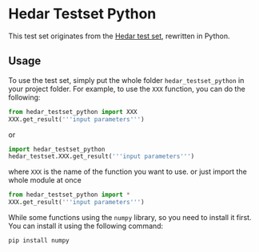 # Hedar Testset Python
This test set originates from the [Hedar test set](http://www-optima.amp.i.kyoto-u.ac.jp/member/student/hedar/Hedar_files/TestGO.htm), rewritten in Python.

## Usage
To use the test set, simply put the whole folder `hedar_testset_python` in your project folder. For example, to use the `XXX` function, you can do the following:
```python
from hedar_testset_python import XXX
XXX.get_result('''input parameters''')
```
or
```python
import hedar_testset_python
hedar_testset.XXX.get_result('''input parameters''')
```
where `XXX` is the name of the function you want to use.
or just import the whole module at once
```python
from hedar_testset_python import *
XXX.get_result('''input parameters''')
```
While some functions using the `numpy` library, so you need to install it first. You can install it using the following command:
```bash
pip install numpy
```

